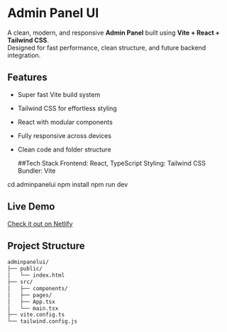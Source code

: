 # Admin Panel UI

A clean, modern, and responsive **Admin Panel** built using **Vite + React + Tailwind CSS**.  
Designed for fast performance, clean structure, and future backend integration.

##  Features

- Super fast Vite build system
- Tailwind CSS for effortless styling
- React with modular components
- Fully responsive across devices
- Clean code and folder structure

   ##Tech Stack
Frontend: React, TypeScript
Styling: Tailwind CSS
Bundler: Vite



cd adminpanelui
npm install
npm run dev


## Live Demo

 [Check it out on Netlify](https://iridescent-faun-411e0c.netlify.app/)  

## Project Structure

```bash
adminpanelui/
├── public/
│   └── index.html
├── src/
│   ├── components/
│   ├── pages/
│   ├── App.tsx
│   └── main.tsx
├── vite.config.ts
└── tailwind.config.js
